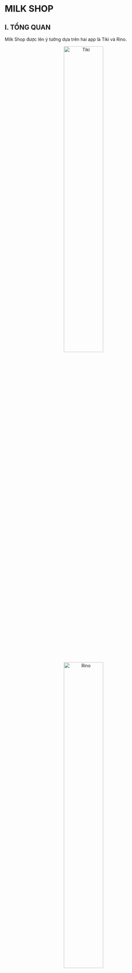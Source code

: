 # MILK SHOP

## I. TỔNG QUAN

Milk Shop được lên ý tưởng dựa trên hai app là Tiki và Rino.

<p align="center">
    <img width="50%" src="https://i.ibb.co/NyLzVtc/tiki.png" alt="Tiki"/>
</p>

<p align="center">
  <img width="50%" src="https://i.ibb.co/w7DVg6P/rino.png" alt="Rino"/>
</p>

<p align="justify"> Tiki ban đầu chỉ bán một loại mặt hàng liên quan tới sách cũng giống như Milk Shop hiện tại chỉ bán một loại mặt hàng là bơ sữa. Còn Rino là một app bách hoá online còn mới trên thị trường nhưng có đặc điểm là nhà phân phối, cung cấp dịch vụ duy nhất trên nền tảng và có giao diện khá thân thiện với người dùng. </p>

<p align="justify"> Milk Shop là sự kết hợp giữa các ý tưởng trên của cả hai app Rino và Tiki, một ứng dụng chuyên cung cấp các sản phẩm bơ sữa bởi một nhà phân phối duy nhất.</p>

## II. GIAO DIỆN ỨNG DỤNG

- _Logo ứng dụng_

  <img src="https://i.ibb.co/8zsMkzw/logo.png" alt="Logo"/>

- _Màn hình loading khi vào ứng dụng_

  <img width="30%" src="https://i.ibb.co/HqbZ8L9/loading.png" alt="Loading Screen"/>

- _Giao diện trang chủ_
  
  <img width="30%" src="https://i.ibb.co/SN81qpW/home-page.png" alt="Home Page"/>

- _Giao diện chi tiết sản phẩm_
  
  <img width="30%" src="https://i.ibb.co/Dp1vfJ5/product.png" alt="Product Detail"/>

- _Giao diện giỏ hàng_

  <img width="30%" src="https://i.ibb.co/VJt9XdF/shopping-cart.png" alt="Shopping Cart"/>

- _Giao diện thanh toán_
  
  <img width="30%" src="https://i.ibb.co/6866j4p/payment-1.png" alt="Payment 1"/> 
  
  <img width="30%" src="https://i.ibb.co/vY24Q8k/payment-2.png" alt="Payment 2"/>

- _Giao diện xem đơn hàng_
  
  <img width="30%" src="https://i.ibb.co/2cW2xyr/my-purchases.png" alt="My Purchases"/>

## CÔNG NGHỆ VÀ THƯ VIỆN HỖ TRỢ

### Công nghệ sử dụng

- **Ngôn ngữ:** Java, PHP, SQL
- Sử dụng phpMyAdmin để quản trị MySQL Database ở localhost.

### Thư viện hỗ trợ

- **Glide** : Hỗ trợ load ảnh.

- **Notification Badge** : Hiển thị thay đổi số lượng sản phẩm trong giỏ hàng.

- **EventBus** : Hỗ trợ giao tiếp gửi nhận các components giữa các Activity, Fragment, … khác nhau.

- **Retrofit** : Hỗ trợ giao thức HTTP để kết nối, lấy dữ liệu từ database về, convert dữ liệu từ dạng json thành java object, hoặc ngược lại.

- **RxJava** : Hỗ trợ xử lý dữ liệu bất đồng bộ.

## III. HƯỚNG PHÁT TRIỂN TIẾP THEO

- _Cải thiện thêm UX/UI._
- _Bổ sung số lượng tồn kho cho sản phẩm để giới hạn số lượng đặt hàng._
- _Chức năng đăng nhập, đăng ký, quản lý tài khoản user._
- _Lưu trữ thông tin giỏ hàng của từng user trong database._
- _Quản lý thông tin giỏ hàng và quản lý đơn hàng của khách hàng._
- _Tạo app quản lý riêng cho admin._
- _Thông báo Notification ở app user, gửi nhận Notification giữa app quản lý và app user._
- ...

**[⬆ Lên đầu trang](#milk-shop)**
